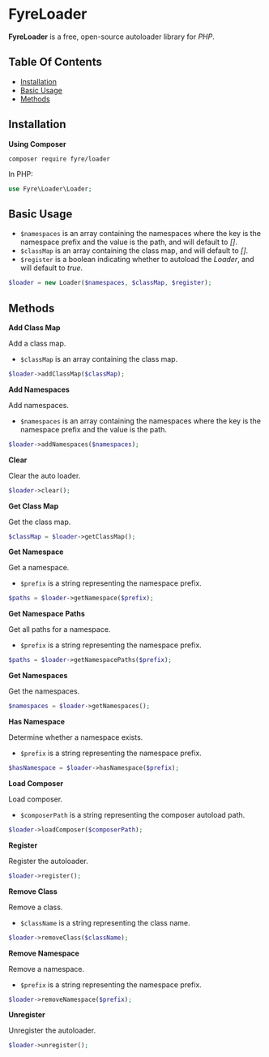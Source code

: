 # FyreLoader

**FyreLoader** is a free, open-source autoloader library for *PHP*.


## Table Of Contents
- [Installation](#installation)
- [Basic Usage](#basic-usage)
- [Methods](#methods)



## Installation

**Using Composer**

```
composer require fyre/loader
```

In PHP:

```php
use Fyre\Loader\Loader;
```


## Basic Usage

- `$namespaces` is an array containing the namespaces where the key is the namespace prefix and the value is the path, and will default to *[]*.
- `$classMap` is an array containing the class map, and will default to *[]*.
- `$register` is a boolean indicating whether to autoload the *Loader*, and will default to *true*.

```php
$loader = new Loader($namespaces, $classMap, $register);
```


## Methods

**Add Class Map**

Add a class map.

- `$classMap` is an array containing the class map.

```php
$loader->addClassMap($classMap);
```

**Add Namespaces**

Add namespaces.

- `$namespaces` is an array containing the namespaces where the key is the namespace prefix and the value is the path.

```php
$loader->addNamespaces($namespaces);
```

**Clear**

Clear the auto loader.

```php
$loader->clear();
```

**Get Class Map**

Get the class map.

```php
$classMap = $loader->getClassMap();
```

**Get Namespace**

Get a namespace.

- `$prefix` is a string representing the namespace prefix.

```php
$paths = $loader->getNamespace($prefix);
```

**Get Namespace Paths**

Get all paths for a namespace.

- `$prefix` is a string representing the namespace prefix.

```php
$paths = $loader->getNamespacePaths($prefix);
```

**Get Namespaces**

Get the namespaces.

```php
$namespaces = $loader->getNamespaces();
```

**Has Namespace**

Determine whether a namespace exists.

- `$prefix` is a string representing the namespace prefix.

```php
$hasNamespace = $loader->hasNamespace($prefix);
```

**Load Composer**

Load composer.

- `$composerPath` is a string representing the composer autoload path.

```php
$loader->loadComposer($composerPath);
```

**Register**

Register the autoloader.

```php
$loader->register();
```

**Remove Class**

Remove a class.

- `$className` is a string representing the class name.

```php
$loader->removeClass($className);
```

**Remove Namespace**

Remove a namespace.

- `$prefix` is a string representing the namespace prefix.

```php
$loader->removeNamespace($prefix);
```

**Unregister**

Unregister the autoloader.

```php
$loader->unregister();
```